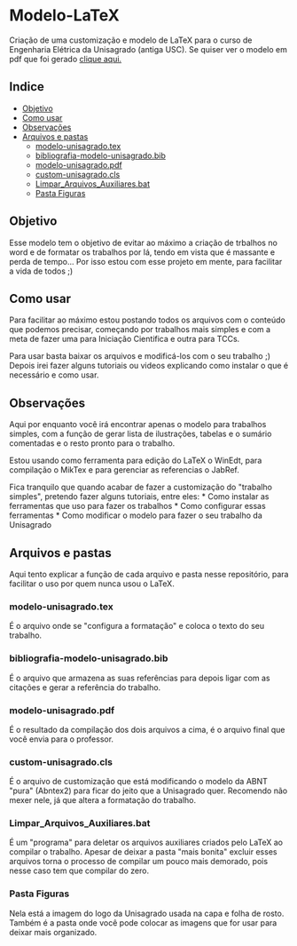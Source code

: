# Modelo-LaTeX
Criação de uma customização e modelo de LaTeX para o curso de Engenharia Elétrica da Unisagrado (antiga USC).
Se quiser ver o modelo em pdf que foi gerado <a target="_blank" href="https://github.com/FelipeSantos21/Modelo-LaTeX/blob/master/modelo-unisagrado.pdf" >clique aqui. </a>


## Indice

* [Objetivo](#objetivo)
* [Como usar](#como-usar)
* [Observações](#observações)
* [Arquivos e pastas](#arquivos-e-pastas)
    * [modelo-unisagrado.tex](#modelo-unisagradotex)
    * [bibliografia-modelo-unisagrado.bib](#bibliografia-modelo-unisagradobib)
    * [modelo-unisagrado.pdf](#modelo-unisagradopdf)
    * [custom-unisagrado.cls](#custom-unisagradocls)
    * [Limpar_Arquivos_Auxiliares.bat](#Limpar_Arquivos_Auxiliaresbat)
    * [Pasta Figuras](#pasta-figuras)

## Objetivo

Esse modelo tem o objetivo de evitar ao máximo a criação de trbalhos no word e de formatar os trabalhos por lá, tendo em vista que é massante e perda de tempo...
Por isso estou com esse projeto em mente, para facilitar a vida de todos ;)

## Como usar

Para facilitar ao máximo estou postando todos os arquivos com o conteúdo que podemos precisar, começando por trabalhos mais simples e com a meta de fazer uma para Iniciação Cientifica e outra para TCCs.

Para usar basta baixar os arquivos e modificá-los com o seu trabalho ;)
Depois irei fazer alguns tutoriais ou videos explicando como instalar o que é necessário e como usar.

## Observações

Aqui por enquanto você irá encontrar apenas o modelo para trabalhos simples, com a função de gerar lista de ilustrações, tabelas e o sumário comentadas e o resto pronto para o trabalho.

Estou usando como ferramenta para edição do LaTeX o WinEdt, para compilação o MikTex e para gerenciar as referencias o JabRef.

Fica tranquilo que quando acabar de fazer a customização do "trabalho simples", pretendo fazer alguns tutoriais, entre eles:
    * Como instalar as ferramentas que uso para fazer os trabalhos 
    * Como configurar essas ferramentas
    * Como modificar o modelo para fazer o seu trabalho da Unisagrado

## Arquivos e pastas

Aqui tento explicar a função de cada arquivo e pasta nesse repositório, para facilitar o uso por quem nunca usou o LaTeX.

### modelo-unisagrado.tex

É o arquivo onde se "configura a formatação" e coloca o texto do seu trabalho.

### bibliografia-modelo-unisagrado.bib

É o arquivo que armazena as suas referências para depois ligar com as citações e gerar a referência do trabalho.

### modelo-unisagrado.pdf

É o resultado da compilação dos dois arquivos a cima, é o arquivo final que você envia para o professor.

### custom-unisagrado.cls

É o arquivo de customização que está modificando o modelo da ABNT "pura" (Abntex2) para ficar do jeito que a Unisagrado quer.
Recomendo não mexer nele, já que altera a formatação do trabalho.

### Limpar_Arquivos_Auxiliares.bat 

É um "programa" para deletar os arquivos auxiliares criados pelo LaTeX ao compilar o trabalho. 
Apesar de deixar a pasta "mais bonita" excluir esses arquivos torna o processo de compilar um pouco mais demorado, pois nesse caso tem que compilar do zero.

### Pasta Figuras

Nela está a imagem do logo da Unisagrado usada na capa e folha de rosto. Também é a pasta onde você pode colocar as imagens que for usar para deixar mais organizado.

